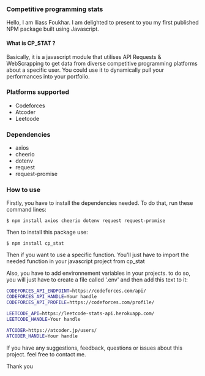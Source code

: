 ﻿### Competitive programming stats
Hello, I am Iliass Foukhar. I am delighted to present to you my first published NPM package built using Javascript.

#### What is CP_STAT ?
Basically, it is a javascript module that utilises API Requests & WebScrapping to get data from diverse competitive programming platforms about a specific user.
You could use it to dynamically pull your performances into your portfolio.

### Platforms supported

- Codeforces
- Atcoder
- Leetcode

### Dependencies

- axios
- cheerio
- dotenv
- request
- request-promise

### How to use

Firstly, you have to install the dependencies needed. To do that, run these command lines:

`$ npm install axios cheerio dotenv request request-promise`

Then to install this package use:

`$ npm install cp_stat`

Then if you want to use a specific function. You'll just have to import the needed function in your javascript project from cp_stat

Also, you have to add environnement variables in your projects. to do so, you will just have to create a file called '.env' and then add this text to it:

```bash
CODEFORCES_API_ENDPOINT=https://codeforces.com/api/
CODEFORCES_API_HANDLE=Your handle
CODEFORCES_API_PROFILE=https://codeforces.com/profile/

LEETCODE_API=https://leetcode-stats-api.herokuapp.com/
LEETCODE_HANDLE=Your handle

ATCODER=https://atcoder.jp/users/
ATCODER_HANDLE=Your handle

```

If you have any suggestions, feedback, questions or issues about this project. feel free to contact me.

Thank you
